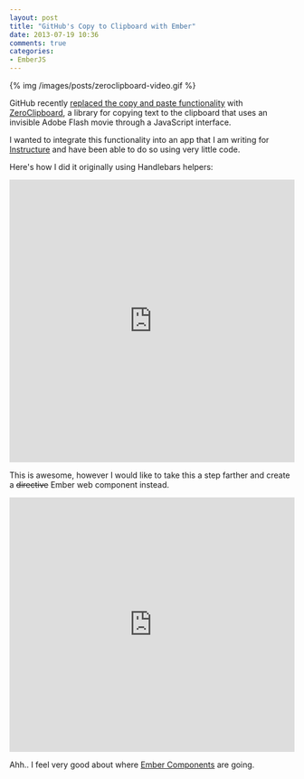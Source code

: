```yaml
---
layout: post
title: "GitHub's Copy to Clipboard with Ember"
date: 2013-07-19 10:36
comments: true
categories: 
- EmberJS
---
```


{% img /images/posts/zeroclipboard-video.gif %}

GitHub recently [replaced the copy and paste functionality](http://techcrunch.com/2013/01/02/github-replaces-copy-and-paste-with-zeroclipboard/) with [ZeroClipboard](http://zeroclipboard.github.io/ZeroClipboard/), a library for copying text to the clipboard that uses an invisible Adobe Flash movie through a JavaScript interface.

I wanted to integrate this functionality into an app that I am writing for [Instructure](http://www.instructure.com) and have been able to do so using very little code.

Here's how I did it originally using Handlebars helpers:

<iframe width="100%" height="500" src="http://jsfiddle.net/cavneb/GSF8Q/2/embedded/" allowfullscreen="allowfullscreen" frameborder="0"></iframe>

<p>This is awesome, however I would like to take this a step farther and create a <span style="text-decoration: line-through;">directive</span> Ember web component instead.</p>

<iframe width="100%" height="450" src="http://jsfiddle.net/cavneb/XbDEM/embedded/" allowfullscreen="allowfullscreen" frameborder="0"></iframe>

Ahh.. I feel very good about where [Ember Components](http://emberjs.com/api/classes/Ember.Component.html) are going.
